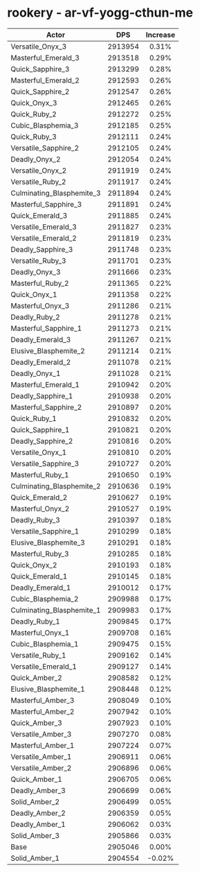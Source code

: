 # rookery - ar-vf-yogg-cthun-me
| Actor | DPS | Increase |
|---|:---:|:---:|
|Versatile_Onyx_3|2913954|0.31%|
|Masterful_Emerald_3|2913518|0.29%|
|Quick_Sapphire_3|2913299|0.28%|
|Masterful_Emerald_2|2912593|0.26%|
|Quick_Sapphire_2|2912547|0.26%|
|Quick_Onyx_3|2912465|0.26%|
|Quick_Ruby_2|2912272|0.25%|
|Cubic_Blasphemia_3|2912185|0.25%|
|Quick_Ruby_3|2912111|0.24%|
|Versatile_Sapphire_2|2912105|0.24%|
|Deadly_Onyx_2|2912054|0.24%|
|Versatile_Onyx_2|2911919|0.24%|
|Versatile_Ruby_2|2911917|0.24%|
|Culminating_Blasphemite_3|2911894|0.24%|
|Masterful_Sapphire_3|2911891|0.24%|
|Quick_Emerald_3|2911885|0.24%|
|Versatile_Emerald_3|2911827|0.23%|
|Versatile_Emerald_2|2911819|0.23%|
|Deadly_Sapphire_3|2911748|0.23%|
|Versatile_Ruby_3|2911701|0.23%|
|Deadly_Onyx_3|2911666|0.23%|
|Masterful_Ruby_2|2911365|0.22%|
|Quick_Onyx_1|2911358|0.22%|
|Masterful_Onyx_3|2911286|0.21%|
|Deadly_Ruby_2|2911278|0.21%|
|Masterful_Sapphire_1|2911273|0.21%|
|Deadly_Emerald_3|2911267|0.21%|
|Elusive_Blasphemite_2|2911214|0.21%|
|Deadly_Emerald_2|2911078|0.21%|
|Deadly_Onyx_1|2911028|0.21%|
|Masterful_Emerald_1|2910942|0.20%|
|Deadly_Sapphire_1|2910938|0.20%|
|Masterful_Sapphire_2|2910897|0.20%|
|Quick_Ruby_1|2910832|0.20%|
|Quick_Sapphire_1|2910821|0.20%|
|Deadly_Sapphire_2|2910816|0.20%|
|Versatile_Onyx_1|2910810|0.20%|
|Versatile_Sapphire_3|2910727|0.20%|
|Masterful_Ruby_1|2910650|0.19%|
|Culminating_Blasphemite_2|2910636|0.19%|
|Quick_Emerald_2|2910627|0.19%|
|Masterful_Onyx_2|2910527|0.19%|
|Deadly_Ruby_3|2910397|0.18%|
|Versatile_Sapphire_1|2910299|0.18%|
|Elusive_Blasphemite_3|2910291|0.18%|
|Masterful_Ruby_3|2910285|0.18%|
|Quick_Onyx_2|2910193|0.18%|
|Quick_Emerald_1|2910145|0.18%|
|Deadly_Emerald_1|2910012|0.17%|
|Cubic_Blasphemia_2|2909988|0.17%|
|Culminating_Blasphemite_1|2909983|0.17%|
|Deadly_Ruby_1|2909845|0.17%|
|Masterful_Onyx_1|2909708|0.16%|
|Cubic_Blasphemia_1|2909475|0.15%|
|Versatile_Ruby_1|2909162|0.14%|
|Versatile_Emerald_1|2909127|0.14%|
|Quick_Amber_2|2908582|0.12%|
|Elusive_Blasphemite_1|2908448|0.12%|
|Masterful_Amber_3|2908049|0.10%|
|Masterful_Amber_2|2907942|0.10%|
|Quick_Amber_3|2907923|0.10%|
|Versatile_Amber_3|2907270|0.08%|
|Masterful_Amber_1|2907224|0.07%|
|Versatile_Amber_1|2906911|0.06%|
|Versatile_Amber_2|2906896|0.06%|
|Quick_Amber_1|2906705|0.06%|
|Deadly_Amber_3|2906699|0.06%|
|Solid_Amber_2|2906499|0.05%|
|Deadly_Amber_2|2906359|0.05%|
|Deadly_Amber_1|2906062|0.03%|
|Solid_Amber_3|2905866|0.03%|
|Base|2905046|0.00%|
|Solid_Amber_1|2904554|-0.02%|
